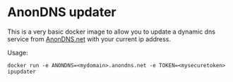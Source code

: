 # AnonDNS updater
This is a very basic docker image to allow you to update a dynamic dns service from [AnonDNS.net](http://anondns.net) with your current ip address.

Usage:
```
docker run -e ANONDNS=<mydomain>.anondns.net -e TOKEN=<mysecuretoken> ipupdater
```